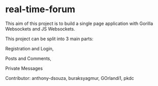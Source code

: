 # real-time-forum


This aim of this project is to build a single page application with Gorilla Websockets and JS Websockets.


This project can be split into 3 main parts:

Registration and Login,

Posts and Comments,

Private Messages


Contributor:
anthony-dsouza, buraksyagmur, GOrlandi1, pkdc 

